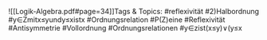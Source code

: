 
![[Logik-Algebra.pdf#page=34]]Tags & Topics:
   #reflexivität
   #2)Halbordnung
   #y∈Zmitx≤yundy≤xistx
   #Ordnungsrelation
   #P(Z)eine
   #Reflexivität
   #Antisymmetrie
   #Vollordnung
   #Ordnungsrelationen
   #y∈zist(x≤y)∨(y≤x